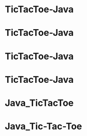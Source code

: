 # TicTacToe-Java
# TicTacToe-Java
# TicTacToe-Java
# TicTacToe-Java
# Java_TicTacToe
# Java_Tic-Tac-Toe
